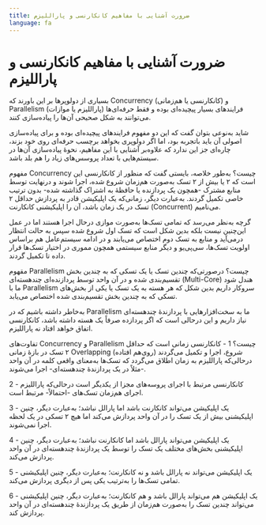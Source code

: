 ```yaml
---
title: ضرورت آشنایی با مفاهیم کانکارنسی و پاراللیزم
language: fa
---
```


# ضرورت آشنایی با مفاهیم کانکارنسی و پاراللیزم

بسیاری از دولوپرها بر این باورند که Concurrency (کانکارنسی یا هم‌زمانی) و Parallelism (پاراللیزم یا موازات) فرایندهای بسیار پیچیده‌ای بوده و فقط حرفه‌ای‌ها می‌توانند به شکل صحیحی آن‌ها را پیاده‌سازی کنند.

شاید به‌نوعی بتوان گفت که این دو مفهوم فرایندهای پیچیده‌ای بوده و برای پیاده‌سازی اصولی آن باید باتجربه بود، اما اگر دولوپری بخواهد برچسب حرفه‌ای روی خود بزند، چاره‌ای جز این ندارد که علاوه‌بر آشنایی با این مفاهیم، نحوهٔ پیاده‌سازی آن‌ها در سیستم‌هایی با تعداد پروسس‌های زیاد را هم بلد باشد.

 مفهوم Concurrency چیست؟
به‌طور خلاصه، بایستی گفت که منظور از کانکارنسی این است که ۲ یا بیش از ۲ تسک به‌صورت هم‌زمان شروع شده، اجرا شوند و درنهایت توسط منابع مشترک -همچون یک پردازنده یا حافظهٔ به اشتراک گذاشته شده- بدون ترتیب خاصی تکمیل گردند. به‌عبارت دیگر، زمانی‌که یک اپلیکیشن قادر به پردازش حداقل ۲ تسک در یک زمان باشد، آن را اپلیکیشنی کانکارنت (Concurrent) می‌نامیم.

گرچه به‌نظر می‌رسد که تمامی‌ تسک‌ها به‌صورت موازی درحال اجرا هستند اما در عمل این‌چنین نیست بلکه بدین شکل است که تسک اول شروع شده سپس به حالت انتظار درمی‌آید و منابع به تسک دوم اختصاص می‌یابند و در ادامه سیستم‌عامل هم براساس اولویت تسک‌ها، سی‌پی‌یو و دیگر منابع سیستمی همچون مموری در اختیار تسک‌ها قرار داده تا تکمیل گردند.

مقهوم Parallelism چیست؟
درصورتی‌که چندین تسک یا یک تسکی که به چندین بخش تقسیم‌بندی شده و در آن واحد توسط پردازنده‌ای چندهسته‌ای (Multi-Core) هندل شود ما با Parallelism سروکار داریم بدین شکل که هر هسته به یک تسک یا یکی از بخش‌های تسکی که به چندین بخش تقسیم‌بندی شده اختصاص می‌یابد.

به‌خاطر داشته باشیم که در Parallelism ما به سخت‌افزارهایی با پردازندهٔ چندهسته‌ای نیاز داریم و این درحالی است که اگر پردازده صرفاً یک هسته داشته باشد، کانکارنسی اتفاق خواهد افتاد نه پاراللیزم.

تفاوت‌های Concurrency و Parallelism چیست؟
1 - کانکارنسی زمانی است که حداقل ۲ تسک در بازهٔ زمانی Overlapping (روی‌هم افتاده) شروع، اجرا و تکمیل می‌گردند درحالی‌که پاراللیزم به زمان اطلاق می‌گردد که تسک‌ها به‌معنای واقعی کلمه در آن واحد -مثلاً در یک پردازندهٔ چندهسته‌ای- اجرا می‌شوند.

2 - کانکارنسی مرتبط با اجرای پروسه‌های مجزا از یکدیگر است درحالی‌که پاراللیزم اجرای هم‌زمان تسک‌های -احتمالاً- مرتبط است.

3 - یک اپلیکیشن می‌تواند کانکارنت باشد اما پارالل نباشد؛ به‌عبارت دیگر، چنین اپلیکیشنی بیش از یک تسک را در آن واحد پردازش می‌کند اما هیچ ۲ تسکی در یک لحظه اجرا نمی‌شوند.

4 - یک اپلیکیشن می‌تواند پارالل باشد اما کانکارنت نباشد؛ به‌عبارت دیگر، چنین اپلیکیشنی بخش‌های مختلف یک تسک را توسط یک پردازندهٔ چندهسته‌ای در آن واحد پردازش می‌کند.

5 - یک اپلیکیشن می‌تواند نه پارالل باشد و نه کانکارنت؛ به‌عبارت دیگر، چنین اپلیکیشنی تمامی تسک‌ها را به‌ترتیب یکی پس از دیگری پردازش می‌کند.

6 - یک اپلیکیشن هم می‌تواند پارالل باشد و هم کانکارنت؛ به‌عبارت دیگر، چنین اپلیکیشنی می‌تواند چندین تسک‌ را به‌صورت هم‌زمان از طریق یک پردازندهٔ چندهسته‌ای در آن واحد پردازش کند.
